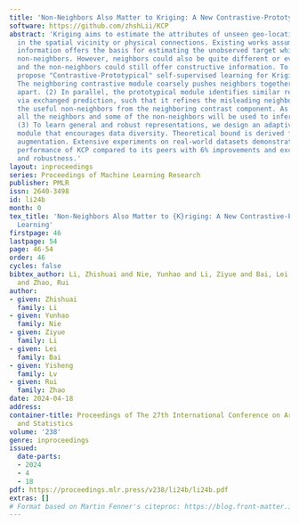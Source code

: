 ```yaml
---
title: 'Non-Neighbors Also Matter to Kriging: A New Contrastive-Prototypical Learning'
software: https://github.com/zhshLii/KCP
abstract: 'Kriging aims to estimate the attributes of unseen geo-locations from observations
  in the spatial vicinity or physical connections. Existing works assume that neighbors’
  information offers the basis for estimating the unobserved target while ignoring
  non-neighbors. However, neighbors could also be quite different or even misleading,
  and the non-neighbors could still offer constructive information. To this end, we
  propose "Contrastive-Prototypical" self-supervised learning for Kriging (KCP): (1)
  The neighboring contrastive module coarsely pushes neighbors together and non-neighbors
  apart. (2) In parallel, the prototypical module identifies similar representations
  via exchanged prediction, such that it refines the misleading neighbors and recycles
  the useful non-neighbors from the neighboring contrast component. As a result, not
  all the neighbors and some of the non-neighbors will be used to infer the target.
  (3) To learn general and robust representations, we design an adaptive augmentation
  module that encourages data diversity. Theoretical bound is derived for the proposed
  augmentation. Extensive experiments on real-world datasets demonstrate the superior
  performance of KCP compared to its peers with 6% improvements and exceptional transferability
  and robustness.'
layout: inproceedings
series: Proceedings of Machine Learning Research
publisher: PMLR
issn: 2640-3498
id: li24b
month: 0
tex_title: 'Non-Neighbors Also Matter to {K}riging: A New Contrastive-Prototypical
  Learning'
firstpage: 46
lastpage: 54
page: 46-54
order: 46
cycles: false
bibtex_author: Li, Zhishuai and Nie, Yunhao and Li, Ziyue and Bai, Lei and Lv, Yisheng
  and Zhao, Rui
author:
- given: Zhishuai
  family: Li
- given: Yunhao
  family: Nie
- given: Ziyue
  family: Li
- given: Lei
  family: Bai
- given: Yisheng
  family: Lv
- given: Rui
  family: Zhao
date: 2024-04-18
address:
container-title: Proceedings of The 27th International Conference on Artificial Intelligence
  and Statistics
volume: '238'
genre: inproceedings
issued:
  date-parts:
  - 2024
  - 4
  - 18
pdf: https://proceedings.mlr.press/v238/li24b/li24b.pdf
extras: []
# Format based on Martin Fenner's citeproc: https://blog.front-matter.io/posts/citeproc-yaml-for-bibliographies/
---
```


